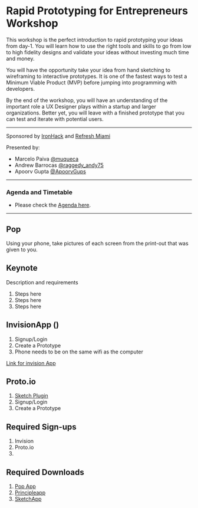 # Rapid Prototyping for Entrepreneurs Workshop

This workshop is the perfect introduction to rapid prototyping your ideas from day-1. You will learn how to use the right tools and skills to go from low to high fidelity designs and validate your ideas without investing much time and money.

You will have the opportunity take your idea from hand sketching to wireframing to interactive prototypes. It is one of the fastest ways to test a Minimum Viable Product (MVP) before jumping into programming with developers.

By the end of the workshop, you will have an understanding of the important role a UX Designer plays within a startup and larger organizations. Better yet, you will leave with a finished prototype that you can test and iterate with potential users.

---

Sponsored by [IronHack](https://twitter.com/ironhack) and [Refresh Miami](https://twitter.com/refreshmiami/)

Presented by:

- Marcelo Paiva [@muqueca](https://twitter.com/muqueca)
- Andrew Barrocas [@raggedy_andy75](https://twitter.com/raggedy_andy75)
- Apoorv Gupta [@ApoorvGups](https://twitter.com/ApoorvGups)

---

### Agenda and Timetable 
- Please check the [Agenda here](agenda.md).

---



## Pop
Using your phone, take pictures of each screen from the print-out that was given to you.

## Keynote
Description and requirements

1. Steps here
2. Steps here
3. Steps here



## InvisionApp ()
1. Signup/Login
2. Create a Prototype
4. Phone needs to be on the same wifi as the computer

[Link for invision App](http://invis.io/5A87TPE3W)


## Proto.io
1. [Sketch Plugin](https://proto.io/en/new-features/photoshop-and-sketch-plugins/)
2. Signup/Login
3. Create a Prototype

## Required Sign-ups
1. Invision
2. Proto.io
3. 


## Required Downloads
1. [Pop App](https://popapp.in/)
2. [Principleapp](http://principleformac.com/)
3. [SketchApp](https://www.sketchapp.com/)





